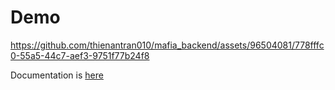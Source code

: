 # Demo

https://github.com/thienantran010/mafia_backend/assets/96504081/778fffc0-55a5-44c7-aef3-9751f77b24f8

Documentation is [here](https://gist.github.com/thienantran010/3d9f30b82b36b71698fcaa122e812ec5)
